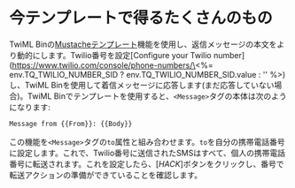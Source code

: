 # 今テンプレートで得るたくさんのもの

TwiML Binの[Mustacheテンプレート](https://www.twilio.com/docs/runtime/tutorials/twiml-bins#nice-mustache)機能を使用し、返信メッセージの本文をより動的にします。Twilio番号を設定\[Configure your Twilio number\](https://www.twilio.com/console/phone-numbers/\<%= env.TQ_TWILIO_NUMBER_SID ? env.TQ_TWILIO_NUMBER_SID.value : '' %>)し、TwiML Binを使用して着信メッセージに応答します(まだ応答していない場合)。TwiML Binでテンプレートを使用すると、`<Message>`タグの本体は次のようになります:

```html
Message from {{From}}: {{Body}}
```

この機能を`<Message>`タグの`to`属性と組み合わせます。`to`を自分の携帯電話番号に設定します。これで、Twilio番号に送信されたSMSはすべて、個人の携帯電話番号に転送されます。これを設定したら、[*HACK*]ボタンをクリックし、番号で転送アクションの準備ができていることを確認します。